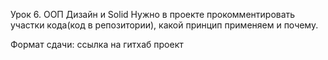 Урок 6. ООП Дизайн и Solid
Нужно в проекте прокомментировать участки кода(код в репозитории), какой принцип применяем и почему.

Формат сдачи: ссылка на гитхаб проект
